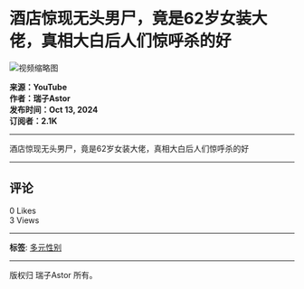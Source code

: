 # 酒店惊现无头男尸，竟是62岁女装大佬，真相大白后人们惊呼杀的好

![视频缩略图](https://i.ytimg.com/vi/4koAux9nO7A/hqdefault.jpg?v=678f07cc&sqp=-oaymwEmCKgBEF5IWvKriqkDGQgBFQAAiEIYAdgBAeIBCggYEAIYBjgBQAE=&rs=AOn4CLCO7aVRXg88TXve2-UrxBzxtYB63Q)

**来源：YouTube**  
**作者：瑞子Astor**  
**发布时间：Oct 13, 2024**  
**订阅者：2.1K**

---

酒店惊现无头男尸，竟是62岁女装大佬，真相大白后人们惊呼杀的好

---

## 评论

0 Likes  
3 Views

---

**标签**: [多元性别](https://www.youtube.com/channel/UCVC3iaaRqeZ4R5-M3MS_QKw/about)

---

版权归 瑞子Astor 所有。
<!-- tcd_original_link https://www.youtube.com/watch?v=47kz9CRbPUo -->

